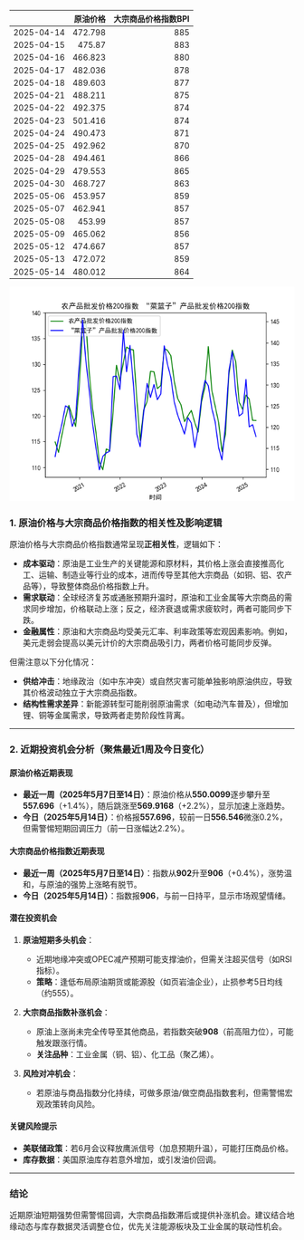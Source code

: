 |            |   原油价格 |   大宗商品价格指数BPI |
|:-----------|-----------:|----------------------:|
| 2025-04-14 |    472.798 |                   885 |
| 2025-04-15 |    475.87  |                   883 |
| 2025-04-16 |    466.823 |                   880 |
| 2025-04-17 |    482.036 |                   878 |
| 2025-04-18 |    489.603 |                   877 |
| 2025-04-21 |    488.211 |                   875 |
| 2025-04-22 |    492.375 |                   874 |
| 2025-04-23 |    501.416 |                   874 |
| 2025-04-24 |    490.473 |                   871 |
| 2025-04-25 |    492.962 |                   870 |
| 2025-04-28 |    494.461 |                   866 |
| 2025-04-29 |    479.553 |                   865 |
| 2025-04-30 |    468.727 |                   863 |
| 2025-05-06 |    453.957 |                   859 |
| 2025-05-07 |    462.941 |                   857 |
| 2025-05-08 |    453.99  |                   857 |
| 2025-05-09 |    465.062 |                   856 |
| 2025-05-12 |    474.667 |                   857 |
| 2025-05-13 |    472.072 |                   859 |
| 2025-05-14 |    480.012 |                   864 |

![图](MSCI_copper.png)



### 1. 原油价格与大宗商品价格指数的相关性及影响逻辑  
原油价格与大宗商品价格指数通常呈现**正相关性**，逻辑如下：  
- **成本驱动**：原油是工业生产的关键能源和原材料，其价格上涨会直接推高化工、运输、制造业等行业的成本，进而传导至其他大宗商品（如铜、铝、农产品等），导致整体商品价格指数上升。  
- **需求联动**：全球经济复苏或通胀预期升温时，原油和工业金属等大宗商品的需求同步增加，价格联动上涨；反之，经济衰退或需求疲软时，两者可能同步下跌。  
- **金融属性**：原油和大宗商品均受美元汇率、利率政策等宏观因素影响。例如，美元走弱会提高以美元计价的大宗商品吸引力，两者价格可能同步反弹。  

但需注意以下分化情况：  
- **供给冲击**：地缘政治（如中东冲突）或自然灾害可能单独影响原油供应，导致其价格波动独立于大宗商品指数。  
- **结构性需求差异**：新能源转型可能削弱原油需求（如电动汽车普及），但增加锂、铜等金属需求，导致两者走势阶段性背离。  

---

### 2. 近期投资机会分析（聚焦最近1周及今日变化）  

#### **原油价格近期表现**  
- **最近一周（2025年5月7日至14日）**：原油价格从**550.0099**逐步攀升至**557.696**（+1.4%），随后跳涨至**569.9168**（+2.2%），显示加速上涨趋势。  
- **今日（2025年5月14日）**：价格报**557.696**，较前一日**556.546**微涨0.2%，但需警惕短期回调压力（前一日涨幅达2.2%）。  

#### **大宗商品价格指数近期表现**  
- **最近一周（2025年5月7日至14日）**：指数从**902**升至**906**（+0.4%），涨势温和，与原油的强势上涨略有脱节。  
- **今日（2025年5月14日）**：指数报**906**，与前一日持平，显示市场观望情绪。  

#### **潜在投资机会**  
1. **原油短期多头机会**：  
   - 近期地缘冲突或OPEC减产预期可能支撑油价，但需关注超买信号（如RSI指标）。  
   - **策略**：逢低布局原油期货或能源股（如页岩油企业），止损参考5日均线（约555）。  

2. **大宗商品指数补涨机会**：  
   - 原油上涨尚未完全传导至其他商品，若指数突破**908**（前高阻力位），可能触发跟涨行情。  
   - **关注品种**：工业金属（铜、铝）、化工品（聚乙烯）。  

3. **风险对冲机会**：  
   - 若原油与商品指数分化持续，可做多原油/做空商品指数套利，但需警惕宏观政策转向风险。  

#### **关键风险提示**  
- **美联储政策**：若6月会议释放鹰派信号（加息预期升温），可能打压商品价格。  
- **库存数据**：美国原油库存若意外增加，或引发油价回调。  

---

### 结论  
近期原油短期强势但需警惕回调，大宗商品指数滞后或提供补涨机会。建议结合地缘动态与库存数据灵活调整仓位，优先关注能源板块及工业金属的联动性机会。